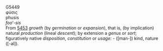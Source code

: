 G5449  
φύσις  
phusis  
*foo‘-sis*  
From [5453](g5453) *growth* (by *germination* or *expansion*), that is,
(by implication) natural *production* (lineal *descent*); by extension a
*genus* or *sort*; figuratively native *disposition*, *constitution* or
*usage:* - (\[man-\]) kind, nature (\[-al\]).  
